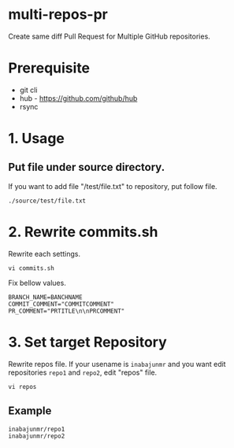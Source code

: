 # multi-repos-pr
Create same diff Pull Request for Multiple GitHub repositories.

# Prerequisite
 * git cli
 * hub - https://github.com/github/hub
 * rsync

# 1. Usage
## Put file under source directory.
If you want to add file "/test/file.txt" to repository, put follow file.

`./source/test/file.txt`

# 2. Rewrite commits.sh

Rewrite each settings.

```
vi commits.sh
```

Fix bellow values.

```
BRANCH_NAME=BANCHNAME
COMMIT_COMMENT="COMMITCOMMENT"
PR_COMMENT="PRTITLE\n\nPRCOMMENT"
```

# 3. Set target Repository

Rewrite repos file.
If your usename is `inabajunmr` and you want edit repositories `repo1` and `repo2`, edit "repos" file.

```
vi repos
```

## Example
```
inabajunmr/repo1
inabajunmr/repo2
```
